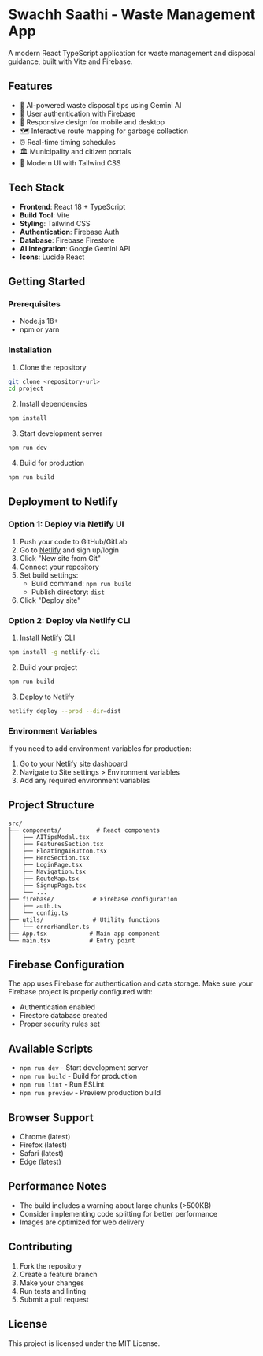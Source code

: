 # Swachh Saathi - Waste Management App

A modern React TypeScript application for waste management and disposal guidance, built with Vite and Firebase.

## Features

- 🧠 AI-powered waste disposal tips using Gemini AI
- 🔐 User authentication with Firebase
- 📱 Responsive design for mobile and desktop
- 🗺️ Interactive route mapping for garbage collection
- ⏰ Real-time timing schedules
- 🏛️ Municipality and citizen portals
- 🎨 Modern UI with Tailwind CSS

## Tech Stack

- **Frontend**: React 18 + TypeScript
- **Build Tool**: Vite
- **Styling**: Tailwind CSS
- **Authentication**: Firebase Auth
- **Database**: Firebase Firestore
- **AI Integration**: Google Gemini API
- **Icons**: Lucide React

## Getting Started

### Prerequisites

- Node.js 18+ 
- npm or yarn

### Installation

1. Clone the repository
```bash
git clone <repository-url>
cd project
```

2. Install dependencies
```bash
npm install
```

3. Start development server
```bash
npm run dev
```

4. Build for production
```bash
npm run build
```

## Deployment to Netlify

### Option 1: Deploy via Netlify UI

1. Push your code to GitHub/GitLab
2. Go to [Netlify](https://netlify.com) and sign up/login
3. Click "New site from Git"
4. Connect your repository
5. Set build settings:
   - Build command: `npm run build`
   - Publish directory: `dist`
6. Click "Deploy site"

### Option 2: Deploy via Netlify CLI

1. Install Netlify CLI
```bash
npm install -g netlify-cli
```

2. Build your project
```bash
npm run build
```

3. Deploy to Netlify
```bash
netlify deploy --prod --dir=dist
```

### Environment Variables

If you need to add environment variables for production:

1. Go to your Netlify site dashboard
2. Navigate to Site settings > Environment variables
3. Add any required environment variables

## Project Structure

```
src/
├── components/          # React components
│   ├── AITipsModal.tsx
│   ├── FeaturesSection.tsx
│   ├── FloatingAIButton.tsx
│   ├── HeroSection.tsx
│   ├── LoginPage.tsx
│   ├── Navigation.tsx
│   ├── RouteMap.tsx
│   ├── SignupPage.tsx
│   └── ...
├── firebase/           # Firebase configuration
│   ├── auth.ts
│   └── config.ts
├── utils/              # Utility functions
│   └── errorHandler.ts
├── App.tsx            # Main app component
└── main.tsx           # Entry point
```

## Firebase Configuration

The app uses Firebase for authentication and data storage. Make sure your Firebase project is properly configured with:

- Authentication enabled
- Firestore database created
- Proper security rules set

## Available Scripts

- `npm run dev` - Start development server
- `npm run build` - Build for production
- `npm run lint` - Run ESLint
- `npm run preview` - Preview production build

## Browser Support

- Chrome (latest)
- Firefox (latest)
- Safari (latest)
- Edge (latest)

## Performance Notes

- The build includes a warning about large chunks (>500KB)
- Consider implementing code splitting for better performance
- Images are optimized for web delivery

## Contributing

1. Fork the repository
2. Create a feature branch
3. Make your changes
4. Run tests and linting
5. Submit a pull request

## License

This project is licensed under the MIT License. 
